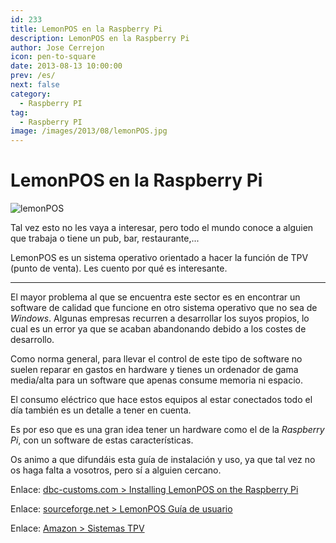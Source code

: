 ```yaml
---
id: 233
title: LemonPOS en la Raspberry Pi
description: LemonPOS en la Raspberry Pi
author: Jose Cerrejon
icon: pen-to-square
date: 2013-08-13 10:00:00
prev: /es/
next: false
category:
  - Raspberry PI
tag:
  - Raspberry PI
image: /images/2013/08/lemonPOS.jpg
---
```


# LemonPOS en la Raspberry Pi

![lemonPOS](/images/2013/08/lemonPOS.jpg)

Tal vez esto no les vaya a interesar, pero todo el mundo conoce a alguien que trabaja o tiene un pub, bar, restaurante,...

LemonPOS es un sistema operativo orientado a hacer la función de TPV (punto de venta). Les cuento por qué es interesante.

- - -
El mayor problema al que se encuentra este sector es en encontrar un software de calidad que funcione en otro sistema operativo que no sea de *Windows*. Algunas empresas recurren a desarrollar los suyos propios, lo cual es un error ya que se acaban abandonando debido a los costes de desarrollo.

Como norma general, para llevar el control de este tipo de software no suelen reparar en gastos en hardware y tienes un ordenador de gama media/alta para un software que apenas consume memoria ni espacio.

El consumo eléctrico que hace estos equipos al estar conectados todo el día también es un detalle a tener en cuenta.

Es por eso que es una gran idea tener un hardware como el de la *Raspberry Pi*, con un software de estas características.

Os animo a que difundáis esta guía de instalación y uso, ya que tal vez no os haga falta a vosotros, pero sí a alguien cercano.

Enlace: [dbc-customs.com > Installing LemonPOS on the Raspberry Pi](http://dbc-customs.com/?p=77)

Enlace: [sourceforge.net > LemonPOS Guía de usuario](http://sourceforge.net/apps/mediawiki/lemonpos/index.php?title=Users_Guide)

Enlace: [Amazon > Sistemas TPV](http://www.amazon.co.uk/gp/registry/wishlist/2VHAS9B6YPLGJ/ref=topnav_lists_1)